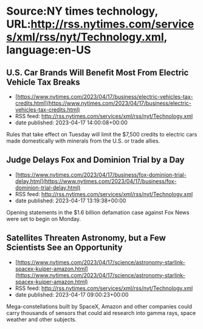 # Source:NY times technology, URL:http://rss.nytimes.com/services/xml/rss/nyt/Technology.xml, language:en-US

## U.S. Car Brands Will Benefit Most From Electric Vehicle Tax Breaks
 - [https://www.nytimes.com/2023/04/17/business/electric-vehicles-tax-credits.html](https://www.nytimes.com/2023/04/17/business/electric-vehicles-tax-credits.html)
 - RSS feed: http://rss.nytimes.com/services/xml/rss/nyt/Technology.xml
 - date published: 2023-04-17 14:00:08+00:00

Rules that take effect on Tuesday will limit the $7,500 credits to electric cars made domestically with minerals from the U.S. or trade allies.

## Judge Delays Fox and Dominion Trial by a Day
 - [https://www.nytimes.com/2023/04/17/business/fox-dominion-trial-delay.html](https://www.nytimes.com/2023/04/17/business/fox-dominion-trial-delay.html)
 - RSS feed: http://rss.nytimes.com/services/xml/rss/nyt/Technology.xml
 - date published: 2023-04-17 13:19:38+00:00

Opening statements in the $1.6 billion defamation case against Fox News were set to begin on Monday.

## Satellites Threaten Astronomy, but a Few Scientists See an Opportunity
 - [https://www.nytimes.com/2023/04/17/science/astronomy-starlink-spacex-kuiper-amazon.html](https://www.nytimes.com/2023/04/17/science/astronomy-starlink-spacex-kuiper-amazon.html)
 - RSS feed: http://rss.nytimes.com/services/xml/rss/nyt/Technology.xml
 - date published: 2023-04-17 09:00:23+00:00

Mega-constellations built by SpaceX, Amazon and other companies could carry thousands of sensors that could aid research into gamma rays, space weather and other subjects.

